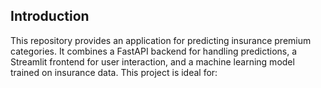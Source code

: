 ## Introduction

This repository provides an application for predicting insurance premium categories. It combines a FastAPI backend for handling predictions, a Streamlit frontend for user interaction, and a machine learning model trained on insurance data. This project is ideal for:


